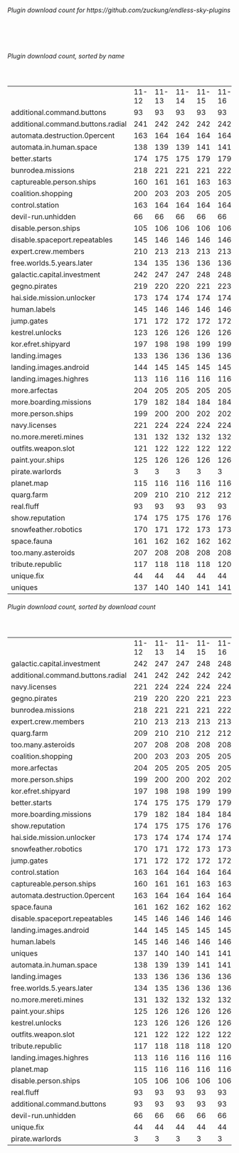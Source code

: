 <h6>Plugin download count for https://github.com/zuckung/endless-sky-plugins</h6><br>
<br>
<h6>Plugin download count, sorted by name</h6><sub><sup><br>
<table>
	<tr>
		<td></td>
		<td>11-12</td>
		<td>11-13</td>
		<td>11-14</td>
		<td>11-15</td>
		<td>11-16</td>
		<td>11-17</td>
		<td>11-18</td>
		<td>today +</td>
	</tr>
	<tr>
		<td>additional.command.buttons</td>
		<td>93</td>
		<td>93</td>
		<td>93</td>
		<td>93</td>
		<td>93</td>
		<td>93</td>
		<td>93</td>
		<td></td>
	</tr>
	<tr>
		<td>additional.command.buttons.radial</td>
		<td>241</td>
		<td>242</td>
		<td>242</td>
		<td>242</td>
		<td>242</td>
		<td>244</td>
		<td>244</td>
		<td></td>
	</tr>
	<tr>
		<td>automata.destruction.0percent</td>
		<td>163</td>
		<td>164</td>
		<td>164</td>
		<td>164</td>
		<td>164</td>
		<td>164</td>
		<td>164</td>
		<td></td>
	</tr>
	<tr>
		<td>automata.in.human.space</td>
		<td>138</td>
		<td>139</td>
		<td>139</td>
		<td>141</td>
		<td>141</td>
		<td>143</td>
		<td>143</td>
		<td></td>
	</tr>
	<tr>
		<td>better.starts</td>
		<td>174</td>
		<td>175</td>
		<td>175</td>
		<td>179</td>
		<td>179</td>
		<td>183</td>
		<td>185</td>
		<td>+ 2</td>
	</tr>
	<tr>
		<td>bunrodea.missions</td>
		<td>218</td>
		<td>221</td>
		<td>221</td>
		<td>221</td>
		<td>222</td>
		<td>224</td>
		<td>224</td>
		<td></td>
	</tr>
	<tr>
		<td>captureable.person.ships</td>
		<td>160</td>
		<td>161</td>
		<td>161</td>
		<td>163</td>
		<td>163</td>
		<td>165</td>
		<td>165</td>
		<td></td>
	</tr>
	<tr>
		<td>coalition.shopping</td>
		<td>200</td>
		<td>203</td>
		<td>203</td>
		<td>205</td>
		<td>205</td>
		<td>207</td>
		<td>209</td>
		<td>+ 2</td>
	</tr>
	<tr>
		<td>control.station</td>
		<td>163</td>
		<td>164</td>
		<td>164</td>
		<td>164</td>
		<td>164</td>
		<td>168</td>
		<td>168</td>
		<td></td>
	</tr>
	<tr>
		<td>devil-run.unhidden</td>
		<td>66</td>
		<td>66</td>
		<td>66</td>
		<td>66</td>
		<td>66</td>
		<td>66</td>
		<td>66</td>
		<td></td>
	</tr>
	<tr>
		<td>disable.person.ships</td>
		<td>105</td>
		<td>106</td>
		<td>106</td>
		<td>106</td>
		<td>106</td>
		<td>106</td>
		<td>106</td>
		<td></td>
	</tr>
	<tr>
		<td>disable.spaceport.repeatables</td>
		<td>145</td>
		<td>146</td>
		<td>146</td>
		<td>146</td>
		<td>146</td>
		<td>148</td>
		<td>148</td>
		<td></td>
	</tr>
	<tr>
		<td>expert.crew.members</td>
		<td>210</td>
		<td>213</td>
		<td>213</td>
		<td>213</td>
		<td>213</td>
		<td>215</td>
		<td>217</td>
		<td>+ 2</td>
	</tr>
	<tr>
		<td>free.worlds.5.years.later</td>
		<td>134</td>
		<td>135</td>
		<td>136</td>
		<td>136</td>
		<td>136</td>
		<td>136</td>
		<td>136</td>
		<td></td>
	</tr>
	<tr>
		<td>galactic.capital.investment</td>
		<td>242</td>
		<td>247</td>
		<td>247</td>
		<td>248</td>
		<td>248</td>
		<td>252</td>
		<td>252</td>
		<td></td>
	</tr>
	<tr>
		<td>gegno.pirates</td>
		<td>219</td>
		<td>220</td>
		<td>220</td>
		<td>221</td>
		<td>223</td>
		<td>225</td>
		<td>225</td>
		<td></td>
	</tr>
	<tr>
		<td>hai.side.mission.unlocker</td>
		<td>173</td>
		<td>174</td>
		<td>174</td>
		<td>174</td>
		<td>174</td>
		<td>176</td>
		<td>176</td>
		<td></td>
	</tr>
	<tr>
		<td>human.labels</td>
		<td>145</td>
		<td>146</td>
		<td>146</td>
		<td>146</td>
		<td>146</td>
		<td>146</td>
		<td>146</td>
		<td></td>
	</tr>
	<tr>
		<td>jump.gates</td>
		<td>171</td>
		<td>172</td>
		<td>172</td>
		<td>172</td>
		<td>172</td>
		<td>172</td>
		<td>174</td>
		<td>+ 2</td>
	</tr>
	<tr>
		<td>kestrel.unlocks</td>
		<td>123</td>
		<td>126</td>
		<td>126</td>
		<td>126</td>
		<td>126</td>
		<td>126</td>
		<td>128</td>
		<td>+ 2</td>
	</tr>
	<tr>
		<td>kor.efret.shipyard</td>
		<td>197</td>
		<td>198</td>
		<td>198</td>
		<td>199</td>
		<td>199</td>
		<td>203</td>
		<td>203</td>
		<td></td>
	</tr>
	<tr>
		<td>landing.images</td>
		<td>133</td>
		<td>136</td>
		<td>136</td>
		<td>136</td>
		<td>136</td>
		<td>139</td>
		<td>141</td>
		<td>+ 2</td>
	</tr>
	<tr>
		<td>landing.images.android</td>
		<td>144</td>
		<td>145</td>
		<td>145</td>
		<td>145</td>
		<td>145</td>
		<td>147</td>
		<td>147</td>
		<td></td>
	</tr>
	<tr>
		<td>landing.images.highres</td>
		<td>113</td>
		<td>116</td>
		<td>116</td>
		<td>116</td>
		<td>116</td>
		<td>116</td>
		<td>118</td>
		<td>+ 2</td>
	</tr>
	<tr>
		<td>more.arfectas</td>
		<td>204</td>
		<td>205</td>
		<td>205</td>
		<td>205</td>
		<td>205</td>
		<td>205</td>
		<td>205</td>
		<td></td>
	</tr>
	<tr>
		<td>more.boarding.missions</td>
		<td>179</td>
		<td>182</td>
		<td>184</td>
		<td>184</td>
		<td>184</td>
		<td>184</td>
		<td>184</td>
		<td></td>
	</tr>
	<tr>
		<td>more.person.ships</td>
		<td>199</td>
		<td>200</td>
		<td>200</td>
		<td>202</td>
		<td>202</td>
		<td>204</td>
		<td>204</td>
		<td></td>
	</tr>
	<tr>
		<td>navy.licenses</td>
		<td>221</td>
		<td>224</td>
		<td>224</td>
		<td>224</td>
		<td>224</td>
		<td>226</td>
		<td>226</td>
		<td></td>
	</tr>
	<tr>
		<td>no.more.mereti.mines</td>
		<td>131</td>
		<td>132</td>
		<td>132</td>
		<td>132</td>
		<td>132</td>
		<td>132</td>
		<td>132</td>
		<td></td>
	</tr>
	<tr>
		<td>outfits.weapon.slot</td>
		<td>121</td>
		<td>122</td>
		<td>122</td>
		<td>122</td>
		<td>122</td>
		<td>122</td>
		<td>122</td>
		<td></td>
	</tr>
	<tr>
		<td>paint.your.ships</td>
		<td>125</td>
		<td>126</td>
		<td>126</td>
		<td>126</td>
		<td>126</td>
		<td>126</td>
		<td>128</td>
		<td>+ 2</td>
	</tr>
	<tr>
		<td>pirate.warlords</td>
		<td>3</td>
		<td>3</td>
		<td>3</td>
		<td>3</td>
		<td>3</td>
		<td>3</td>
		<td>3</td>
		<td></td>
	</tr>
	<tr>
		<td>planet.map</td>
		<td>115</td>
		<td>116</td>
		<td>116</td>
		<td>116</td>
		<td>116</td>
		<td>116</td>
		<td>116</td>
		<td></td>
	</tr>
	<tr>
		<td>quarg.farm</td>
		<td>209</td>
		<td>210</td>
		<td>210</td>
		<td>212</td>
		<td>212</td>
		<td>214</td>
		<td>214</td>
		<td></td>
	</tr>
	<tr>
		<td>real.fluff</td>
		<td>93</td>
		<td>93</td>
		<td>93</td>
		<td>93</td>
		<td>93</td>
		<td>93</td>
		<td>93</td>
		<td></td>
	</tr>
	<tr>
		<td>show.reputation</td>
		<td>174</td>
		<td>175</td>
		<td>175</td>
		<td>176</td>
		<td>176</td>
		<td>176</td>
		<td>178</td>
		<td>+ 2</td>
	</tr>
	<tr>
		<td>snowfeather.robotics</td>
		<td>170</td>
		<td>171</td>
		<td>172</td>
		<td>173</td>
		<td>173</td>
		<td>175</td>
		<td>175</td>
		<td></td>
	</tr>
	<tr>
		<td>space.fauna</td>
		<td>161</td>
		<td>162</td>
		<td>162</td>
		<td>162</td>
		<td>162</td>
		<td>162</td>
		<td>162</td>
		<td></td>
	</tr>
	<tr>
		<td>too.many.asteroids</td>
		<td>207</td>
		<td>208</td>
		<td>208</td>
		<td>208</td>
		<td>208</td>
		<td>210</td>
		<td>212</td>
		<td>+ 2</td>
	</tr>
	<tr>
		<td>tribute.republic</td>
		<td>117</td>
		<td>118</td>
		<td>118</td>
		<td>118</td>
		<td>120</td>
		<td>120</td>
		<td>120</td>
		<td></td>
	</tr>
	<tr>
		<td>unique.fix</td>
		<td>44</td>
		<td>44</td>
		<td>44</td>
		<td>44</td>
		<td>44</td>
		<td>44</td>
		<td>44</td>
		<td></td>
	</tr>
	<tr>
		<td>uniques</td>
		<td>137</td>
		<td>140</td>
		<td>140</td>
		<td>141</td>
		<td>141</td>
		<td>143</td>
		<td>145</td>
		<td>+ 2</td>
	</tr>
</table>
</sub></sup>
<h6>Plugin download count, sorted by download count</h6><sub><sup><br>
<table>
	<tr>
		<td></td>
		<td>11-12</td>
		<td>11-13</td>
		<td>11-14</td>
		<td>11-15</td>
		<td>11-16</td>
		<td>11-17</td>
		<td>11-18</td>
		<td>today +</td>
	</tr>
	<tr>
		<td>galactic.capital.investment</td>
		<td>242</td>
		<td>247</td>
		<td>247</td>
		<td>248</td>
		<td>248</td>
		<td>252</td>
		<td>252</td>
		<td></td>
	</tr>
	<tr>
		<td>additional.command.buttons.radial</td>
		<td>241</td>
		<td>242</td>
		<td>242</td>
		<td>242</td>
		<td>242</td>
		<td>244</td>
		<td>244</td>
		<td></td>
	</tr>
	<tr>
		<td>navy.licenses</td>
		<td>221</td>
		<td>224</td>
		<td>224</td>
		<td>224</td>
		<td>224</td>
		<td>226</td>
		<td>226</td>
		<td></td>
	</tr>
	<tr>
		<td>gegno.pirates</td>
		<td>219</td>
		<td>220</td>
		<td>220</td>
		<td>221</td>
		<td>223</td>
		<td>225</td>
		<td>225</td>
		<td></td>
	</tr>
	<tr>
		<td>bunrodea.missions</td>
		<td>218</td>
		<td>221</td>
		<td>221</td>
		<td>221</td>
		<td>222</td>
		<td>224</td>
		<td>224</td>
		<td></td>
	</tr>
	<tr>
		<td>expert.crew.members</td>
		<td>210</td>
		<td>213</td>
		<td>213</td>
		<td>213</td>
		<td>213</td>
		<td>215</td>
		<td>217</td>
		<td>+ 2</td>
	</tr>
	<tr>
		<td>quarg.farm</td>
		<td>209</td>
		<td>210</td>
		<td>210</td>
		<td>212</td>
		<td>212</td>
		<td>214</td>
		<td>214</td>
		<td></td>
	</tr>
	<tr>
		<td>too.many.asteroids</td>
		<td>207</td>
		<td>208</td>
		<td>208</td>
		<td>208</td>
		<td>208</td>
		<td>210</td>
		<td>212</td>
		<td>+ 2</td>
	</tr>
	<tr>
		<td>coalition.shopping</td>
		<td>200</td>
		<td>203</td>
		<td>203</td>
		<td>205</td>
		<td>205</td>
		<td>207</td>
		<td>209</td>
		<td>+ 2</td>
	</tr>
	<tr>
		<td>more.arfectas</td>
		<td>204</td>
		<td>205</td>
		<td>205</td>
		<td>205</td>
		<td>205</td>
		<td>205</td>
		<td>205</td>
		<td></td>
	</tr>
	<tr>
		<td>more.person.ships</td>
		<td>199</td>
		<td>200</td>
		<td>200</td>
		<td>202</td>
		<td>202</td>
		<td>204</td>
		<td>204</td>
		<td></td>
	</tr>
	<tr>
		<td>kor.efret.shipyard</td>
		<td>197</td>
		<td>198</td>
		<td>198</td>
		<td>199</td>
		<td>199</td>
		<td>203</td>
		<td>203</td>
		<td></td>
	</tr>
	<tr>
		<td>better.starts</td>
		<td>174</td>
		<td>175</td>
		<td>175</td>
		<td>179</td>
		<td>179</td>
		<td>183</td>
		<td>185</td>
		<td>+ 2</td>
	</tr>
	<tr>
		<td>more.boarding.missions</td>
		<td>179</td>
		<td>182</td>
		<td>184</td>
		<td>184</td>
		<td>184</td>
		<td>184</td>
		<td>184</td>
		<td></td>
	</tr>
	<tr>
		<td>show.reputation</td>
		<td>174</td>
		<td>175</td>
		<td>175</td>
		<td>176</td>
		<td>176</td>
		<td>176</td>
		<td>178</td>
		<td>+ 2</td>
	</tr>
	<tr>
		<td>hai.side.mission.unlocker</td>
		<td>173</td>
		<td>174</td>
		<td>174</td>
		<td>174</td>
		<td>174</td>
		<td>176</td>
		<td>176</td>
		<td></td>
	</tr>
	<tr>
		<td>snowfeather.robotics</td>
		<td>170</td>
		<td>171</td>
		<td>172</td>
		<td>173</td>
		<td>173</td>
		<td>175</td>
		<td>175</td>
		<td></td>
	</tr>
	<tr>
		<td>jump.gates</td>
		<td>171</td>
		<td>172</td>
		<td>172</td>
		<td>172</td>
		<td>172</td>
		<td>172</td>
		<td>174</td>
		<td>+ 2</td>
	</tr>
	<tr>
		<td>control.station</td>
		<td>163</td>
		<td>164</td>
		<td>164</td>
		<td>164</td>
		<td>164</td>
		<td>168</td>
		<td>168</td>
		<td></td>
	</tr>
	<tr>
		<td>captureable.person.ships</td>
		<td>160</td>
		<td>161</td>
		<td>161</td>
		<td>163</td>
		<td>163</td>
		<td>165</td>
		<td>165</td>
		<td></td>
	</tr>
	<tr>
		<td>automata.destruction.0percent</td>
		<td>163</td>
		<td>164</td>
		<td>164</td>
		<td>164</td>
		<td>164</td>
		<td>164</td>
		<td>164</td>
		<td></td>
	</tr>
	<tr>
		<td>space.fauna</td>
		<td>161</td>
		<td>162</td>
		<td>162</td>
		<td>162</td>
		<td>162</td>
		<td>162</td>
		<td>162</td>
		<td></td>
	</tr>
	<tr>
		<td>disable.spaceport.repeatables</td>
		<td>145</td>
		<td>146</td>
		<td>146</td>
		<td>146</td>
		<td>146</td>
		<td>148</td>
		<td>148</td>
		<td></td>
	</tr>
	<tr>
		<td>landing.images.android</td>
		<td>144</td>
		<td>145</td>
		<td>145</td>
		<td>145</td>
		<td>145</td>
		<td>147</td>
		<td>147</td>
		<td></td>
	</tr>
	<tr>
		<td>human.labels</td>
		<td>145</td>
		<td>146</td>
		<td>146</td>
		<td>146</td>
		<td>146</td>
		<td>146</td>
		<td>146</td>
		<td></td>
	</tr>
	<tr>
		<td>uniques</td>
		<td>137</td>
		<td>140</td>
		<td>140</td>
		<td>141</td>
		<td>141</td>
		<td>143</td>
		<td>145</td>
		<td>+ 2</td>
	</tr>
	<tr>
		<td>automata.in.human.space</td>
		<td>138</td>
		<td>139</td>
		<td>139</td>
		<td>141</td>
		<td>141</td>
		<td>143</td>
		<td>143</td>
		<td></td>
	</tr>
	<tr>
		<td>landing.images</td>
		<td>133</td>
		<td>136</td>
		<td>136</td>
		<td>136</td>
		<td>136</td>
		<td>139</td>
		<td>141</td>
		<td>+ 2</td>
	</tr>
	<tr>
		<td>free.worlds.5.years.later</td>
		<td>134</td>
		<td>135</td>
		<td>136</td>
		<td>136</td>
		<td>136</td>
		<td>136</td>
		<td>136</td>
		<td></td>
	</tr>
	<tr>
		<td>no.more.mereti.mines</td>
		<td>131</td>
		<td>132</td>
		<td>132</td>
		<td>132</td>
		<td>132</td>
		<td>132</td>
		<td>132</td>
		<td></td>
	</tr>
	<tr>
		<td>paint.your.ships</td>
		<td>125</td>
		<td>126</td>
		<td>126</td>
		<td>126</td>
		<td>126</td>
		<td>126</td>
		<td>128</td>
		<td>+ 2</td>
	</tr>
	<tr>
		<td>kestrel.unlocks</td>
		<td>123</td>
		<td>126</td>
		<td>126</td>
		<td>126</td>
		<td>126</td>
		<td>126</td>
		<td>128</td>
		<td>+ 2</td>
	</tr>
	<tr>
		<td>outfits.weapon.slot</td>
		<td>121</td>
		<td>122</td>
		<td>122</td>
		<td>122</td>
		<td>122</td>
		<td>122</td>
		<td>122</td>
		<td></td>
	</tr>
	<tr>
		<td>tribute.republic</td>
		<td>117</td>
		<td>118</td>
		<td>118</td>
		<td>118</td>
		<td>120</td>
		<td>120</td>
		<td>120</td>
		<td></td>
	</tr>
	<tr>
		<td>landing.images.highres</td>
		<td>113</td>
		<td>116</td>
		<td>116</td>
		<td>116</td>
		<td>116</td>
		<td>116</td>
		<td>118</td>
		<td>+ 2</td>
	</tr>
	<tr>
		<td>planet.map</td>
		<td>115</td>
		<td>116</td>
		<td>116</td>
		<td>116</td>
		<td>116</td>
		<td>116</td>
		<td>116</td>
		<td></td>
	</tr>
	<tr>
		<td>disable.person.ships</td>
		<td>105</td>
		<td>106</td>
		<td>106</td>
		<td>106</td>
		<td>106</td>
		<td>106</td>
		<td>106</td>
		<td></td>
	</tr>
	<tr>
		<td>real.fluff</td>
		<td>93</td>
		<td>93</td>
		<td>93</td>
		<td>93</td>
		<td>93</td>
		<td>93</td>
		<td>93</td>
		<td></td>
	</tr>
	<tr>
		<td>additional.command.buttons</td>
		<td>93</td>
		<td>93</td>
		<td>93</td>
		<td>93</td>
		<td>93</td>
		<td>93</td>
		<td>93</td>
		<td></td>
	</tr>
	<tr>
		<td>devil-run.unhidden</td>
		<td>66</td>
		<td>66</td>
		<td>66</td>
		<td>66</td>
		<td>66</td>
		<td>66</td>
		<td>66</td>
		<td></td>
	</tr>
	<tr>
		<td>unique.fix</td>
		<td>44</td>
		<td>44</td>
		<td>44</td>
		<td>44</td>
		<td>44</td>
		<td>44</td>
		<td>44</td>
		<td></td>
	</tr>
	<tr>
		<td>pirate.warlords</td>
		<td>3</td>
		<td>3</td>
		<td>3</td>
		<td>3</td>
		<td>3</td>
		<td>3</td>
		<td>3</td>
		<td></td>
	</tr>
</table>
</sub></sup>
